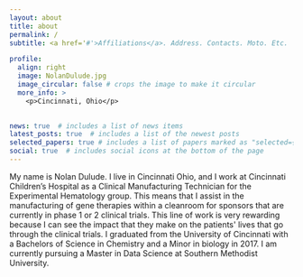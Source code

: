 ```yaml
---
layout: about
title: about
permalink: /
subtitle: <a href='#'>Affiliations</a>. Address. Contacts. Moto. Etc.

profile:
  align: right
  image: NolanDulude.jpg
  image_circular: false # crops the image to make it circular
  more_info: >
    <p>Cincinnati, Ohio</p>
    

news: true  # includes a list of news items
latest_posts: true  # includes a list of the newest posts
selected_papers: true # includes a list of papers marked as "selected={true}"
social: true  # includes social icons at the bottom of the page
---
```


My name is Nolan Dulude. I live in Cincinnati Ohio, and I work at Cincinnati Children’s Hospital as a Clinical Manufacturing Technician for the Experimental Hematology group. This means that I assist in the manufacturing of gene therapies within a cleanroom for sponsors that are currently in phase 1 or 2 clinical trials. This line of work is very rewarding because I can see the impact that they make on the patients' lives that go through the clinical trials. I graduated from the University of Cincinnati with a Bachelors of Science in Chemistry and a Minor in biology in 2017. I am currently pursuing a Master in Data Science at Southern Methodist University.

